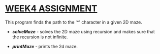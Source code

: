 # [WEEK4 ASSIGNMENT](assignment.c)
This program finds the path to the '*' character in a given 2D maze.
- **_solveMaze_** - solves the 2D maze using recursion and makes sure that the recursion is not infinite.

- **_printMaze_** - prints the 2d maze.

